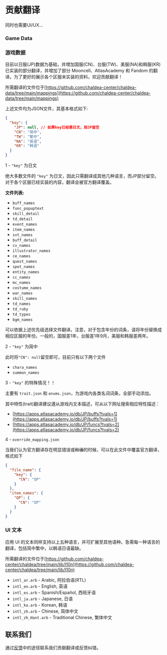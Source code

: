 # 贡献翻译

同时也需要UI/UX...

### Game Data

### 游戏数据

目前以日服(JP)数据为基础，并增加国服(CN)、台服(TW)、美服(NA)和韩服(KR)已实装的部分翻译，并增加了部分 Mooncell、AtlasAcademy 和 Fandom 的翻译。为了更好的展示各个区服未实装的资料，欢迎贡献翻译！

所需翻译的文件位于[https://github.com/chaldea-center/chaldea-data/tree/main/mappings](https://github.com/chaldea-center/chaldea-data/tree/main/mappings)

上述文件均为JSON文件，其基本格式如下: 

```json
{
  "key": {
    "JP": null, // 如果key已经是日文，则JP留空
    "CN": "简中",
    "TW": "繁中",
    "NA": "英语",
    "KR": "韩语"
  }
}
```
1 - `"key"` 为日文

绝大多数文件的 `"key"` 为日文，因此只需翻译成其他几种语言，而JP部分留空。对于各个区服已经实装的内容，翻译会被官方翻译覆盖。

**文件列表:**
- `buff_names`
- `func_popuptext`
- `skill_detail`
- `td_detail`
- `event_names`
- `item_names`
- `svt_names`
- `buff_detail`
- `cv_names`
- `illustrator_names`
- `ce_names`
- `quest_names`
- `spot_names`
- `entity_names`
- `cc_names`
- `mc_names`
- `costume_names`
- `war_names`
- `skill_names`
- `td_names`
- `td_ruby`
- `td_types`
- `bgm_names`

可以依据上述优先级选择文件翻译。注意，对于包含年份的词条，请将年份替换成相应区服的年份。一般的，国服差1年，台服差1年9月，美服和韩服差两年。

2 - `"key"` 为简中

此时将`"CN": null`留空即可，目前只有以下两个文件
- `chara_names`
- `summon_names`
  
3 - `"key"` 的特殊情况！！

主要有 `trait.json` 和 `enums.json`，为游戏内各类名词词条，全部手动添加。

其中特性(trait)翻译建议遵从游戏内文本描述，可从以下网址搜索相应特性描述：
- [https://apps.atlasacademy.io/db/JP/buffs?tvals=1](https://apps.atlasacademy.io/db/JP/buffs?tvals=1)
- [https://apps.atlasacademy.io/db/JP/funcs?tvals=2](https://apps.atlasacademy.io/db/JP/funcs?tvals=2)

4 - `override_mapping.json`

当我们认为官方翻译存在明显错误或~~和谐~~的时候，可以在此文件中覆盖官方翻译，格式如下

```json
{
  "file_name": {
    "key": {
      "CN": "QP"
    }
  },
  "item_names": {
    "QP": {
      "CN": "QP"
    }
  }
}
```


### UI 文本

应用 UI 的文本同样支持以上五种语言，并可扩展至其他语种。急需每一种语言的翻译，包括简中繁中，以韩语日语最缺。

所需翻译的文件位于[https://github.com/chaldea-center/chaldea/tree/main/lib/l10n](https://github.com/chaldea-center/chaldea/tree/main/lib/l10n)

- `intl_ar.arb` - Arabic, 阿拉伯语(RTL)
- `intl_en.arb` - English, 英语
- `intl_es.arb` - Spanish/Español, 西班牙语
- `intl_ja.arb` - Japanese, 日语
- `intl_ko.arb` - Korean, 韩语
- `intl_zh.arb` - Chinese, 简体中文
- `intl_zh_Hant.arb` - Traditional Chinese, 繁体中文

## 联系我们

通过[反馈](./feedback.md)中的途径联系我们贡献翻译或反馈纠错。
